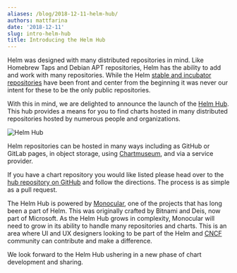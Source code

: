 ```yaml
---
aliases: /blog/2018-12-11-helm-hub/
authors: mattfarina
date: '2018-12-11'
slug: intro-helm-hub
title: Introducing the Helm Hub
---
```



Helm was designed with many distributed repositories in mind. Like Homebrew Taps and Debian APT repositories, Helm has the ability to add and work with many repositories. While the Helm [stable and incubator repositories](https://github.com/helm/charts) have been front and center from the beginning it was never our intent for these to be the only public repositories.

With this in mind, we are delighted to announce the launch of the [Helm Hub](https://hub.helm.sh). This hub provides a means for you to find charts hosted in many distributed repositories hosted by numerous people and organizations. <!--more-->

![Helm Hub](https://helm.sh/img/blog/helm-hub.png)

Helm repositories can be hosted in many ways including as GitHub or GitLab pages, in object storage, using [Chartmuseum](https://github.com/helm/chartmuseum), and via a service provider.

If you have a chart repository you would like listed please head over to the [hub repository on GitHub](https://github.com/helm/hub) and follow the directions. The process is as simple as a pull request.

The Helm Hub is powered by [Monocular](https://github.com/helm/monocular), one of the projects that has long been a part of Helm. This was originally crafted by Bitnami and Deis, now part of Microsoft. As the Helm Hub grows in complexity, Monocular will need to grow in its ability to handle many repositories and charts. This is an area where UI and UX designers looking to be part of the Helm and [CNCF](https://cncf.io) community can contribute and make a difference.

We look forward to the Helm Hub ushering in a new phase of chart development and sharing.
